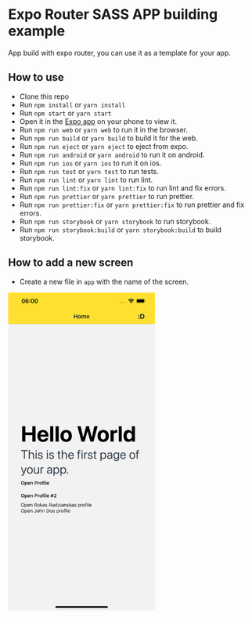 # Expo Router SASS APP building example

App build with expo router, you can use it as a template for your app.

## How to use

- Clone this repo
- Run `npm install` or `yarn install`
- Run `npm start` or `yarn start`
- Open it in the [Expo app](https://expo.io) on your phone to view it.
- Run `npm run web` or `yarn web` to run it in the browser.
- Run `npm run build` or `yarn build` to build it for the web.
- Run `npm run eject` or `yarn eject` to eject from expo.
- Run `npm run android` or `yarn android` to run it on android.
- Run `npm run ios` or `yarn ios` to run it on ios.
- Run `npm run test` or `yarn test` to run tests.
- Run `npm run lint` or `yarn lint` to run lint.
- Run `npm run lint:fix` or `yarn lint:fix` to run lint and fix errors.
- Run `npm run prettier` or `yarn prettier` to run prettier.
- Run `npm run prettier:fix` or `yarn prettier:fix` to run prettier and fix errors.
- Run `npm run storybook` or `yarn storybook` to run storybook.
- Run `npm run storybook:build` or `yarn storybook:build` to build storybook.

## How to add a new screen

- Create a new file in `app` with the name of the screen.

<img src="img.png" alt="drawing" width="300"/>
